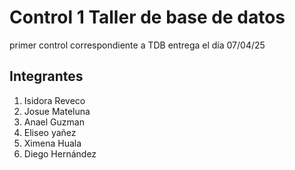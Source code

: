 # Control 1 Taller de base de datos 

primer control correspondiente a TDB entrega el día 07/04/25

## Integrantes
1. Isidora Reveco
2. Josue Mateluna
3. Anael Guzman
4. Eliseo yañez
5. Ximena Huala
6. Diego Hernández
